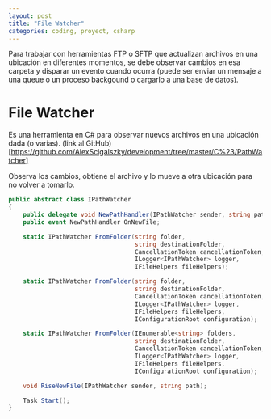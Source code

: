 ```yaml
---
layout: post
title: "File Watcher"
categories: coding, proyect, csharp
---
```


Para trabajar con herramientas FTP o SFTP que actualizan archivos en una <!--more-->ubicación en diferentes momentos, se debe observar cambios en esa carpeta y disparar un evento cuando ocurra (puede ser enviar un mensaje a una queue o un proceso backgound o cargarlo a una base de datos).

# File Watcher

Es una herramienta en C# para observar nuevos archivos en una ubicación dada (o varias).
(link al GitHub)[https://github.com/AlexScigalszky/development/tree/master/C%23/PathWatcher]

Observa los cambios, obtiene el archivo y lo mueve a otra ubicación para no volver a tomarlo.

```csharp
public abstract class IPathWatcher
{
    public delegate void NewPathHandler(IPathWatcher sender, string path);
    public event NewPathHandler OnNewFile;

    static IPathWatcher FromFolder(string folder,
                                   string destinationFolder,
                                   CancellationToken cancellationToken,
                                   ILogger<IPathWatcher> logger,
                                   IFileHelpers fileHelpers);

    static IPathWatcher FromFolder(string folder,
                                   string destinationFolder,
                                   CancellationToken cancellationToken,
                                   ILogger<IPathWatcher> logger,
                                   IFileHelpers fileHelpers,
                                   IConfigurationRoot configuration);

    static IPathWatcher FromFolder(IEnumerable<string> folders,
                                   string destinationFolder,
                                   CancellationToken cancellationToken,
                                   ILogger<IPathWatcher> logger,
                                   IFileHelpers fileHelpers,
                                   IConfigurationRoot configuration);

    void RiseNewFile(IPathWatcher sender, string path);

    Task Start();
}
```
